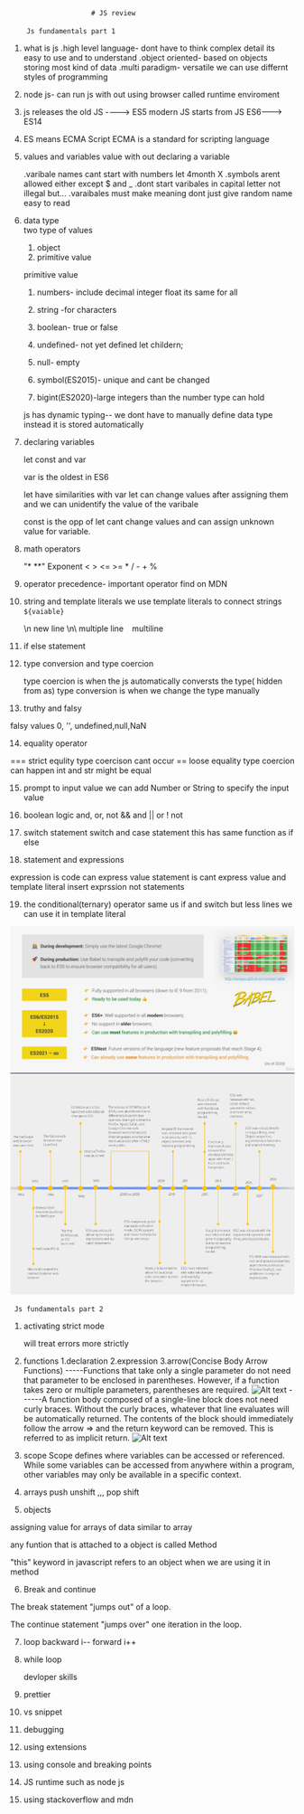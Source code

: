                         # JS review

        Js fundamentals part 1

1. what is js
   .high level language- dont have to think complex detail its easy to use and to understand
   .object oriented- based on objects storing most kind of data
   .multi paradigm- versatile we can use differnt styles of programming

2. node js- can run js with out using browser called runtime enviroment

3. js releases
   the old JS ----> ES5
   modern JS starts from JS ES6---> ES14

4. ES means ECMA Script
   ECMA is a standard for scripting language

5. values and variables
   value with out declaring a variable

   .varibale names cant start with numbers let 4month X
   .symbols arent allowed either except $ and \_
   .dont start varibales in capital letter not illegal but...
   .varaibales must make meaning dont just give random name easy to read

6. data type  
    two type of values

   1. object
   2. primitive value

   primitive value

   1. numbers- include decimal integer float its same for all
   2. string -for characters
   3. boolean- true or false

   4. undefined- not yet defined let childern;
   5. null- empty
   6. symbol(ES2015)- unique and cant be changed
   7. bigint(ES2020)-large integers than the number type can hold

   js has dynamic typing-- we dont have to manually define data type instead it is stored automatically

7. declaring variables

   let const and var

   var is the oldest in ES6

   let have similarities with var
   let can change values after assigning them
   and we can unidentify the value of the varibale

   const is the opp of let cant change values and can assign unknown value for variable.

8. math operators

   "\* \*\*" Exponent
   < > <= >= \* / - + %

9. operator precedence- important operator find on MDN

10. string and template literals
    we use template literals to connect strings
    ` ${vaiable}`

    \n new line
    \n\ multiple line
    ` ` multiline

11. if else statement
12. type conversion and type coercion

    type coercion is when the js automatically conversts the type( hidden from as)
    type conversion is when we change the type manually

13. truthy and falsy

falsy values 0, '', undefined,null,NaN

14. equality operator

=== strict equlity type coercison cant occur
== loose equality type coercion can happen int and str might be equal

15. prompt to input value
    we can add Number or String to specify the input value

16. boolean logic
    and, or, not
    && and || or ! not

17. switch statement
    switch and case statement
    this has same function as if else

18. statement and expressions

expression is code can express value
statement is cant express value
and template literal insert exprssion not statements

19. the conditional(ternary) operator
    same us if and switch but less lines
    we can use it in template literal

![Alt text](image.png)
![Alt text](jsversions.png)

     Js fundamentals part 2

1. activating strict mode

   will treat errors more strictly

2. functions
   1.declaration
   2.expression
   3.arrow(Concise Body Arrow Functions) -----Functions that take only a single parameter do not need that parameter to be enclosed in parentheses. However, if a function takes zero or multiple parameters, parentheses are required.
   ![Alt text](https://content.codecademy.com/courses/learn-javascript-functions/Diagram/parameters.svg)
   ------A function body composed of a single-line block does not need curly braces. Without the curly braces, whatever that line evaluates will be automatically returned. The contents of the block should immediately follow the arrow => and the return keyword can be removed. This is referred to as implicit return.
   ![Alt text](https://content.codecademy.com/courses/learn-javascript-functions/Diagram/return.svg)

3. scope
   Scope defines where variables can be accessed or referenced. While some variables can be accessed from anywhere within a program, other variables may only be available in a specific context.
4. arrays
   push unshift ,,, pop shift

5. objects

assigning value for arrays of data similar to array

any funtion that is attached to a object is called Method

"this" keyword in javascript refers to an object when we are using it in method

6. Break and continue

The break statement "jumps out" of a loop.

The continue statement "jumps over" one iteration in the loop.

7. loop
   backward i--
   forward i++

8. while loop

   devloper skills

9. prettier

10. vs snippet
11. debugging
12. using extensions
13. using console and breaking points
14. JS runtime such as node js
15. using stackoverflow and mdn
